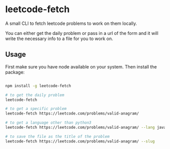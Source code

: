 # leetcode-fetch

A small CLI to fetch leetcode problems to work on them locally.


You can either get the daily problem or pass in a url of the form
and it will write the necessary info to a file for you to work on.

## Usage

First make sure you have node available on your system.
Then install the package:

```bash

npm install -g leetcode-fetch

# to get the daily problem
leetcode-fetch

# to get a specific problem
leetcode-fetch https://leetcode.com/problems/valid-anagram/

# to get a language other than python3
leetcode-fetch https://leetcode.com/problems/valid-anagram/ --lang javascript

# to save the file as the title of the problem
leetcode-fetch https://leetcode.com/problems/valid-anagram/ --slug

```

